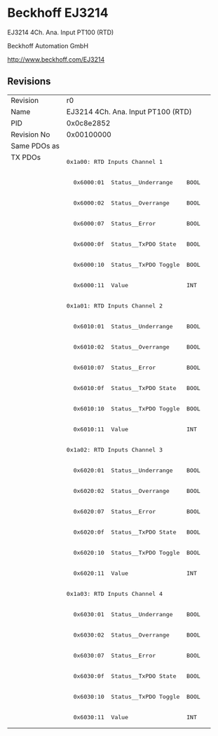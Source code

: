 # Beckhoff EJ3214

EJ3214 4Ch. Ana. Input PT100 (RTD)

Beckhoff Automation GmbH

http://www.beckhoff.com/EJ3214

## Revisions
<table>
<tr >
<td>Revision</td>
<td>r0</td>
</tr>
<tr >
<td>Name</td>
<td>EJ3214 4Ch. Ana. Input PT100 (RTD)</td>
</tr>
<tr >
<td>PID</td>
<td>0x0c8e2852</td>
</tr>
<tr >
<td>Revision No</td>
<td>0x00100000</td>
</tr>
<tr >
<td>Same PDOs as</td>
<td></td>
</tr>
<tr class="txpdo pdosection">
<td rowspan=28 valign=top>TX PDOs</td>
<td><pre>0x1a00: RTD Inputs Channel 1</pre></td>
<td></td>
</tr>
<tr class="txpdo">
<td><pre>  0x6000:01  Status__Underrange    BOOL</pre></td>
</tr>
<tr class="txpdo">
<td><pre>  0x6000:02  Status__Overrange     BOOL</pre></td>
</tr>
<tr class="txpdo">
<td><pre>  0x6000:07  Status__Error         BOOL</pre></td>
</tr>
<tr class="txpdo">
<td><pre>  0x6000:0f  Status__TxPDO State   BOOL</pre></td>
</tr>
<tr class="txpdo">
<td><pre>  0x6000:10  Status__TxPDO Toggle  BOOL</pre></td>
</tr>
<tr class="txpdo">
<td><pre>  0x6000:11  Value                 INT</pre></td>
</tr>
<tr class="txpdo pdosection">
<td><pre>0x1a01: RTD Inputs Channel 2</pre></td>
</tr>
<tr class="txpdo">
<td><pre>  0x6010:01  Status__Underrange    BOOL</pre></td>
</tr>
<tr class="txpdo">
<td><pre>  0x6010:02  Status__Overrange     BOOL</pre></td>
</tr>
<tr class="txpdo">
<td><pre>  0x6010:07  Status__Error         BOOL</pre></td>
</tr>
<tr class="txpdo">
<td><pre>  0x6010:0f  Status__TxPDO State   BOOL</pre></td>
</tr>
<tr class="txpdo">
<td><pre>  0x6010:10  Status__TxPDO Toggle  BOOL</pre></td>
</tr>
<tr class="txpdo">
<td><pre>  0x6010:11  Value                 INT</pre></td>
</tr>
<tr class="txpdo pdosection">
<td><pre>0x1a02: RTD Inputs Channel 3</pre></td>
</tr>
<tr class="txpdo">
<td><pre>  0x6020:01  Status__Underrange    BOOL</pre></td>
</tr>
<tr class="txpdo">
<td><pre>  0x6020:02  Status__Overrange     BOOL</pre></td>
</tr>
<tr class="txpdo">
<td><pre>  0x6020:07  Status__Error         BOOL</pre></td>
</tr>
<tr class="txpdo">
<td><pre>  0x6020:0f  Status__TxPDO State   BOOL</pre></td>
</tr>
<tr class="txpdo">
<td><pre>  0x6020:10  Status__TxPDO Toggle  BOOL</pre></td>
</tr>
<tr class="txpdo">
<td><pre>  0x6020:11  Value                 INT</pre></td>
</tr>
<tr class="txpdo pdosection">
<td><pre>0x1a03: RTD Inputs Channel 4</pre></td>
</tr>
<tr class="txpdo">
<td><pre>  0x6030:01  Status__Underrange    BOOL</pre></td>
</tr>
<tr class="txpdo">
<td><pre>  0x6030:02  Status__Overrange     BOOL</pre></td>
</tr>
<tr class="txpdo">
<td><pre>  0x6030:07  Status__Error         BOOL</pre></td>
</tr>
<tr class="txpdo">
<td><pre>  0x6030:0f  Status__TxPDO State   BOOL</pre></td>
</tr>
<tr class="txpdo">
<td><pre>  0x6030:10  Status__TxPDO Toggle  BOOL</pre></td>
</tr>
<tr class="txpdo">
<td><pre>  0x6030:11  Value                 INT</pre></td>
</tr>
</table>
